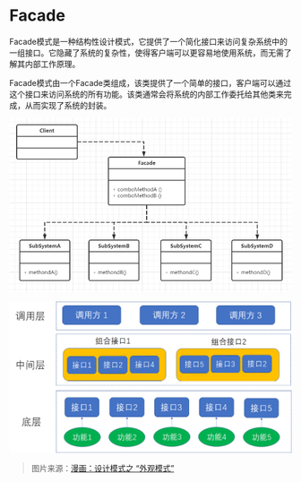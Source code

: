 # Facade

Facade模式是一种结构性设计模式，它提供了一个简化接口来访问复杂系统中的一组接口。它隐藏了系统的复杂性，使得客户端可以更容易地使用系统，而无需了解其内部工作原理。

Facade模式由一个Facade类组成，该类提供了一个简单的接口，客户端可以通过这个接口来访问系统的所有功能。该类通常会将系统的内部工作委托给其他类来完成，从而实现了系统的封装。

![](../images/facade1.png)

![](../images/facade2.png)

> 图片来源：[漫画：设计模式之 “外观模式”](https://mp.weixin.qq.com/s/b2N4kkX4_KPffl7Kt5x4iA)

